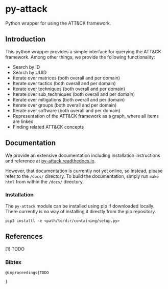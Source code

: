# py-attack
Python wrapper for using the ATT&amp;CK framework.

## Introduction
This python wrapper provides a simple interface for querying the ATT&CK framework.
Among other things, we provide the following functionality:
 * Search by ID
 * Search by UUID
 * Iterate over matrices (both overall and per domain)
 * Iterate over tactics (both overall and per domain)
 * Iterate over techniques (both overall and per domain)
 * Iterate over sub_techniques (both overall and per domain)
 * Iterate over mitigations (both overall and per domain)
 * Iterate over groups (both overall and per domain)
 * Iterate over software (both overall and per domain)
 * Representation of the ATT&CK framework as a graph, where all items are linked
 * Finding related ATT&CK concepts

## Documentation
We provide an extensive documentation including installation instructions and reference at [py-attack.readthedocs.io](https://py-attack.readthedocs.io/).

However, that documentation is currently not yet online, so instead, please refer to the `/docs/` directory.
To build the documentation, simply run `make html` from within the `/docs/` directory.

### Installation
The `py-attack` module can be installed using pip if downloaded locally.
There currently is no way of installing it directly from the pip repository.

```
pip3 installl -e <path/to/dir/containing/setup.py>
```

## References
[1] TODO

### Bibtex
```
@inproceedings{TODO

}
```
